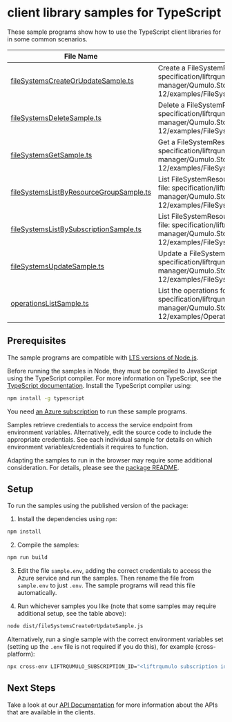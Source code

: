 # client library samples for TypeScript

These sample programs show how to use the TypeScript client libraries for in some common scenarios.

| **File Name**                                                                   | **Description**                                                                                                                                                                                                  |
| ------------------------------------------------------------------------------- | ---------------------------------------------------------------------------------------------------------------------------------------------------------------------------------------------------------------- |
| [fileSystemsCreateOrUpdateSample.ts][filesystemscreateorupdatesample]           | Create a FileSystemResource x-ms-original-file: specification/liftrqumulo/resource-manager/Qumulo.Storage/stable/2022-10-12/examples/FileSystems_CreateOrUpdate_MaximumSet_Gen.json                              |
| [fileSystemsDeleteSample.ts][filesystemsdeletesample]                           | Delete a FileSystemResource x-ms-original-file: specification/liftrqumulo/resource-manager/Qumulo.Storage/stable/2022-10-12/examples/FileSystems_Delete_MaximumSet_Gen.json                                      |
| [fileSystemsGetSample.ts][filesystemsgetsample]                                 | Get a FileSystemResource x-ms-original-file: specification/liftrqumulo/resource-manager/Qumulo.Storage/stable/2022-10-12/examples/FileSystems_Get_MaximumSet_Gen.json                                            |
| [fileSystemsListByResourceGroupSample.ts][filesystemslistbyresourcegroupsample] | List FileSystemResource resources by resource group x-ms-original-file: specification/liftrqumulo/resource-manager/Qumulo.Storage/stable/2022-10-12/examples/FileSystems_ListByResourceGroup_MaximumSet_Gen.json |
| [fileSystemsListBySubscriptionSample.ts][filesystemslistbysubscriptionsample]   | List FileSystemResource resources by subscription ID x-ms-original-file: specification/liftrqumulo/resource-manager/Qumulo.Storage/stable/2022-10-12/examples/FileSystems_ListBySubscription_MaximumSet_Gen.json |
| [fileSystemsUpdateSample.ts][filesystemsupdatesample]                           | Update a FileSystemResource x-ms-original-file: specification/liftrqumulo/resource-manager/Qumulo.Storage/stable/2022-10-12/examples/FileSystems_Update_MaximumSet_Gen.json                                      |
| [operationsListSample.ts][operationslistsample]                                 | List the operations for the provider x-ms-original-file: specification/liftrqumulo/resource-manager/Qumulo.Storage/stable/2022-10-12/examples/Operations_List_MaximumSet_Gen.json                                |

## Prerequisites

The sample programs are compatible with [LTS versions of Node.js](https://github.com/nodejs/release#release-schedule).

Before running the samples in Node, they must be compiled to JavaScript using the TypeScript compiler. For more information on TypeScript, see the [TypeScript documentation][typescript]. Install the TypeScript compiler using:

```bash
npm install -g typescript
```

You need [an Azure subscription][freesub] to run these sample programs.

Samples retrieve credentials to access the service endpoint from environment variables. Alternatively, edit the source code to include the appropriate credentials. See each individual sample for details on which environment variables/credentials it requires to function.

Adapting the samples to run in the browser may require some additional consideration. For details, please see the [package README][package].

## Setup

To run the samples using the published version of the package:

1. Install the dependencies using `npm`:

```bash
npm install
```

2. Compile the samples:

```bash
npm run build
```

3. Edit the file `sample.env`, adding the correct credentials to access the Azure service and run the samples. Then rename the file from `sample.env` to just `.env`. The sample programs will read this file automatically.

4. Run whichever samples you like (note that some samples may require additional setup, see the table above):

```bash
node dist/fileSystemsCreateOrUpdateSample.js
```

Alternatively, run a single sample with the correct environment variables set (setting up the `.env` file is not required if you do this), for example (cross-platform):

```bash
npx cross-env LIFTRQUMULO_SUBSCRIPTION_ID="<liftrqumulo subscription id>" LIFTRQUMULO_RESOURCE_GROUP="<liftrqumulo resource group>" node dist/fileSystemsCreateOrUpdateSample.js
```

## Next Steps

Take a look at our [API Documentation][apiref] for more information about the APIs that are available in the clients.

[filesystemscreateorupdatesample]: https://github.com/Azure/azure-sdk-for-js/blob/main/sdk/liftrqumulo/arm-qumulo/samples/v1/typescript/src/fileSystemsCreateOrUpdateSample.ts
[filesystemsdeletesample]: https://github.com/Azure/azure-sdk-for-js/blob/main/sdk/liftrqumulo/arm-qumulo/samples/v1/typescript/src/fileSystemsDeleteSample.ts
[filesystemsgetsample]: https://github.com/Azure/azure-sdk-for-js/blob/main/sdk/liftrqumulo/arm-qumulo/samples/v1/typescript/src/fileSystemsGetSample.ts
[filesystemslistbyresourcegroupsample]: https://github.com/Azure/azure-sdk-for-js/blob/main/sdk/liftrqumulo/arm-qumulo/samples/v1/typescript/src/fileSystemsListByResourceGroupSample.ts
[filesystemslistbysubscriptionsample]: https://github.com/Azure/azure-sdk-for-js/blob/main/sdk/liftrqumulo/arm-qumulo/samples/v1/typescript/src/fileSystemsListBySubscriptionSample.ts
[filesystemsupdatesample]: https://github.com/Azure/azure-sdk-for-js/blob/main/sdk/liftrqumulo/arm-qumulo/samples/v1/typescript/src/fileSystemsUpdateSample.ts
[operationslistsample]: https://github.com/Azure/azure-sdk-for-js/blob/main/sdk/liftrqumulo/arm-qumulo/samples/v1/typescript/src/operationsListSample.ts
[apiref]: https://docs.microsoft.com/javascript/api/@azure/arm-qumulo?view=azure-node-preview
[freesub]: https://azure.microsoft.com/free/
[package]: https://github.com/Azure/azure-sdk-for-js/tree/main/sdk/liftrqumulo/arm-qumulo/README.md
[typescript]: https://www.typescriptlang.org/docs/home.html
